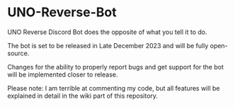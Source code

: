 # UNO-Reverse-Bot
UNO Reverse Discord Bot does the opposite of what you tell it to do.

The bot is set to be released in Late December 2023 and will be fully open-source.

Changes for the ability to properly report bugs and get support for the bot will be implemented closer to release.

Please note: I am terrible at commenting my code, but all features will be explained in detail in the wiki part of this repository.
